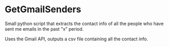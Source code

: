 # GetGmailSenders
Small python script that extracts the contact info of all the people who have sent me emails in the past "x" period.

Uses the Gmail API, outputs a csv file containing all the contact info.
